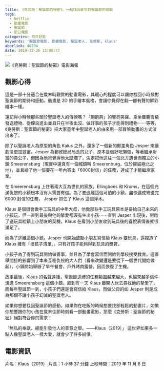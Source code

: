 ```yaml
---
title: 《克勞斯：聖誕節的秘密》，一起找回童年對聖誕節的感動
tags:
  - Netflix
  - 動畫電影
  - 聖誕節
  - 節日電影
categories: 日日好影
keywords: '聖誕節電影, 節慶電影, 聖誕老人, 克勞斯, klaus'
abbrlink: 40204
date: 2019-12-26 13:08:43
---
```


![《克勞斯：聖誕節的秘密》電影海報](https://res.cloudinary.com/larrynote/image/upload/v1577337168/larrynotepost/images82_wr21tz.jpg)

## 觀影心得
這是一部十分適合在歲末時觀賞的動畫電影，其暖心的程度可以讓你找回小時候對聖誕節的期待和感動。動畫是 2D 的手繪本風格，會讓你覺得在翻一部有聲的鮮彩繪本一樣。

還記得小時候那些關於聖誕老人的傳說嗎？「齁齁齁」的響亮笑聲、乘坐麋鹿雪橇發送禮物、從煙囪進出並且只在半夜出沒、做好事的孩子才能得到禮物⋯⋯等等，《克勞斯：聖誕節的秘密》把大家童年中聖誕老人的由來用一部冒險動畫的方式演出來了。

<!--more-->

除了以聖誕老人為原型的角色 Kalus 之外，還多了一個新的郵差角色 Jesper 來讓劇情更加豐富。Jesper 為郵政總局局長的兒子，原本是個好吃懶做，等著繼承財富的貴公子，但因為他爸覺得他太糜爛了，決定把他送往一個北方遺世而獨立的小鎮 Smeerensburg（現實中還真有一個城鎮叫 Smeerenburg，位於挪威極北之地），並且給了他一個要在一年內寄出「6000封信」的任務，達成了才能繼承家業。

在 Smeerensburg 上住著兩大互為世仇的家族，Ellingboes 和 Krums，在這個充滿仇恨的小鎮根本沒有人需要寄信。為了要逃離這個可怕的小鎮，盡快達成寄送完 6000 封信的任務， Jesper 抓住了 Klaus 這個浮木。

Klaus 是個很會做手工玩具的中年大叔，他做那些手工玩具原本是要給自己未來的小孩玩，但一直到最後與他的摯愛都沒有生出小孩⋯⋯直到 Jesper 出現後，開啟了送玩具給鎮上小朋友的契機，Klaus 在看到小朋友收到玩具後的喜悅表情後就很滿足了。

而為了逃離這個小鎮，Jesper 也開始鼓勵小朋友寫信給 Klaus 要玩具，還捏造了 Klaus 擁有「壞孩子清單」，只有好孩子能夠得到玩具的獎賞。

小孩子為了得到玩具開始做善事，並且為了學會寫信而開始到學校接受教育。這善舉間接的影響到了本來互相仇視的大人們（看來改變還是要從下一個世代開始做起），小鎮開始舉辦了早午餐會、戶外烤肉露營，因而恢復了生機。

故事最後，Klaus 的名聲遠播，聖誕節送禮的任務範圍越來越大，也越來越多信件湧進 Smeerensburg 這個小鎮。直到有一天 Klaus 離開人世去尋找他的摯愛了，而每年聖誕節一到，小孩子們還是會寫信給 Klaus，而做父母的如 Jesper 則是成為那個不讓小孩子幻滅的聖誕老人。

如果你想要找回聖誕節的感動，如果你在吃飯的時候想要找部輕鬆的動畫片，如果你想要跟你的小孩在歲末佳節時刻看一部動畫電影，那麼《克勞斯：聖誕節的秘密》絕對符合你的需求！

「無私的奉獻，總能引發他人的善意之舉。——Klaus（2019）」
這世界如果多一點人像聖誕老人一樣大愛，就會少了許多紛爭。

## 電影資訊
片名：Klaus（2019）
片長：1 小時 37 分鐘
上映時間：2019 年 11 月 8 日
